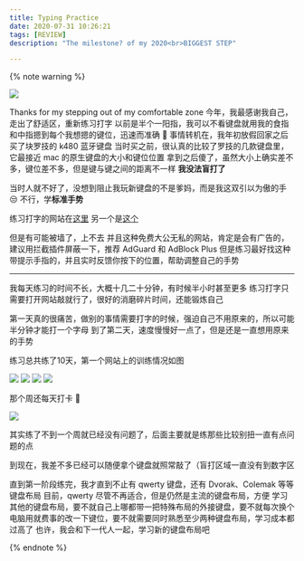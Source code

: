 ```yaml
---
title: Typing Practice
date: 2020-07-31 10:26:21
tags: [REVIEW]
description: "The milestone? of my 2020<br>BIGGEST STEP"

---
```


{% note warning %}

![](https://i.loli.net/2020/07/31/hAmZS8tnREuj64l.png)

Thanks for my stepping out of my comfortable zone
今年，我最感谢我自己，走出了舒适区，重新练习打字
以前是半个一阳指，我可以不看键盘就用我的食指和中指摁到每个我想摁的键位，迅速而准确 🤣
事情转机在，我年初放假回家之后买了块罗技的 k480 蓝牙键盘
当时买之前，很认真的比较了罗技的几款键盘里，它最接近 mac 的原生键盘的大小和键位位置
拿到之后傻了，虽然大小上确实差不多，键位差不多，但是键与键之间的距离不一样
**我没法盲打了**

当时人就不好了，没想到阻止我玩新键盘的不是爹妈，而是我这双引以为傲的手 😒
不行，学**标准手势**

练习打字的网站在[这里](https://www.typingclub.com/sportal/)
另一个是[这个](https://www.keybr.com)

但是有可能被墙了，上不去
并且这种免费大公无私的网站，肯定是会有广告的，建议用拦截插件屏蔽一下，推荐 AdGuard 和 AdBlock Plus
但是练习最好找这种带提示手指的，并且实时反馈你按下的位置，帮助调整自己的手势

---

我每天练习的时间不长，大概十几二十分钟，有时候半小时甚至更多
练习打字只需要打开网站敲就行了，很好的消磨碎片时间，还能锻炼自己

第一天真的很痛苦，做别的事情需要打字的时候，强迫自己不用原来的，所以可能半分钟才能打一个字母
到了第二天，速度慢慢好一点了，但是还是一直想用原来的手势

练习总共练了10天，第一个网站上的训练情况如图

![](https://i.loli.net/2020/07/31/8Bie1DHVpSvdjyE.png)
![](https://i.loli.net/2020/07/31/moGE6QstWw9NMZv.png)
![](https://i.loli.net/2020/07/31/RitGb9kHC8ujdSx.png)
![](https://i.loli.net/2020/07/31/PCq1gYD7ZuvzeS6.png)

那个周还每天打卡 🤣

![](https://i.loli.net/2020/07/31/gkVYdPByiGUEZMc.png)

其实练了不到一个周就已经没有问题了，后面主要就是练那些比较别扭一直有点问题的点

到现在，我差不多已经可以随便拿个键盘就照常敲了（盲打区域一直没有到数字区

直到第一阶段练完，我才直到不止有 qwerty 键盘，还有 Dvorak、Colemak 等等键盘布局
目前，qwerty 尽管不再适合，但是仍然是主流的键盘布局，方便
学习其他的键盘布局，要不就自己上哪都带一把特殊布局的外接键盘，要不就每次换个电脑用就费事的改一下键位，要不就需要同时熟悉至少两种键盘布局，学习成本都过高了
也许，我会和下一代人一起，学习新的键盘布局吧

{% endnote %}
